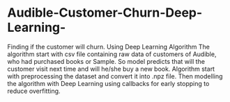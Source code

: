 # Audible-Customer-Churn-Deep-Learning-
Finding if the customer will churn. Using Deep Learning Algorithm
The algorithm start with csv file containing raw data of customers of Audible, who had purchased books or Sample. So model predicts that will the customer visit next time and will he/she buy a new book.
Algorithm start with preprocessing the dataset and convert it into .npz file.
Then modelling the algorithm with Deep Learning using callbacks for early stopping to reduce overfitting.

